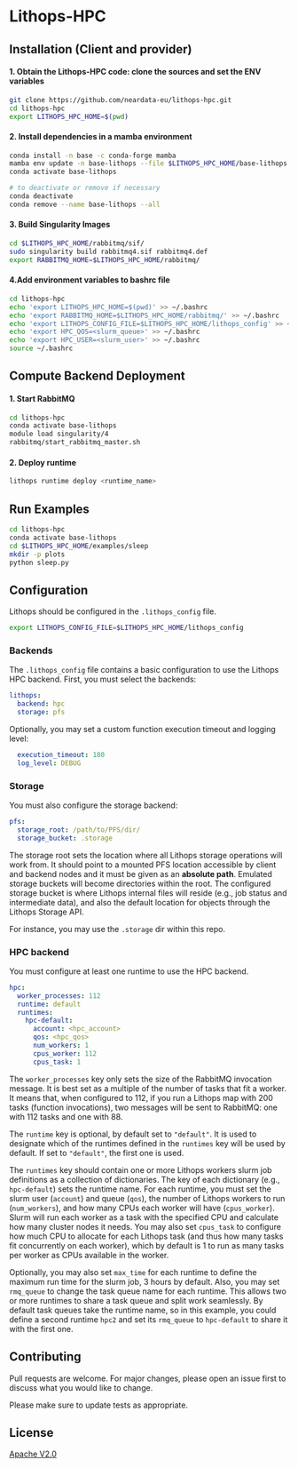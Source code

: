 # Lithops-HPC

## Installation (Client and provider)
#### 1. Obtain the Lithops-HPC code: clone the sources and set the ENV variables
```bash
git clone https://github.com/neardata-eu/lithops-hpc.git
cd lithops-hpc
export LITHOPS_HPC_HOME=$(pwd)
```
#### 2. Install dependencies in a mamba environment
```bash
conda install -n base -c conda-forge mamba
mamba env update -n base-lithops --file $LITHOPS_HPC_HOME/base-lithops.yml
conda activate base-lithops

# to deactivate or remove if necessary
conda deactivate
conda remove --name base-lithops --all
```

#### 3. Build Singularity Images 
```bash
cd $LITHOPS_HPC_HOME/rabbitmq/sif/
sudo singularity build rabbitmq4.sif rabbitmq4.def
export RABBITMQ_HOME=$LITHOPS_HPC_HOME/rabbitmq/
```

#### 4.Add environment variables to bashrc file
```bash
cd lithops-hpc
echo 'export LITHOPS_HPC_HOME=$(pwd)' >> ~/.bashrc
echo 'export RABBITMQ_HOME=$LITHOPS_HPC_HOME/rabbitmq/' >> ~/.bashrc
echo 'export LITHOPS_CONFIG_FILE=$LITHOPS_HPC_HOME/lithops_config' >> ~/.bashrc
echo 'export HPC_QOS=<slurm_queue>' >> ~/.bashrc
echo 'export HPC_USER=<slurm_user>' >> ~/.bashrc
source ~/.bashrc
```

## Compute Backend Deployment 
#### 1. Start RabbitMQ
```bash
cd lithops-hpc
conda activate base-lithops
module load singularity/4
rabbitmq/start_rabbitmq_master.sh
```
#### 2. Deploy runtime
```bash
lithops runtime deploy <runtime_name>
```

## Run Examples
```bash
cd lithops-hpc
conda activate base-lithops
cd $LITHOPS_HPC_HOME/examples/sleep 
mkdir -p plots
python sleep.py
```

## Configuration
Lithops should be configured in the `.lithops_config` file.
```bash
export LITHOPS_CONFIG_FILE=$LITHOPS_HPC_HOME/lithops_config
```

### Backends
The `.lithops_config` file contains a basic configuration to use the Lithops HPC backend. First, you must select the backends:
```yaml
lithops:
  backend: hpc
  storage: pfs
```
Optionally, you may set a custom function execution timeout and logging level:
```yaml
  execution_timeout: 180
  log_level: DEBUG
```

### Storage
You must also configure the storage backend:
```yaml
pfs:
  storage_root: /path/to/PFS/dir/
  storage_bucket: .storage
```
The storage root sets the location where all Lithops storage operations will work from.
It should point to a mounted PFS location accessible by client and backend nodes and it must be given as an **absolute path**.
Emulated storage buckets will become directories within the root.
The configured storage bucket is where Lithops internal files will reside (e.g., job status and intermediate data), and also the default location for objects through the Lithops Storage API.

For instance, you may use the `.storage` dir within this repo.



### HPC backend
You must configure at least one runtime to use the HPC backend.
```yaml
hpc:
  worker_processes: 112
  runtime: default
  runtimes:
    hpc-default:
      account: <hpc_account>
      qos: <hpc_qos>
      num_workers: 1
      cpus_worker: 112
      cpus_task: 1
```

The `worker_processes` key only sets the size of the RabbitMQ invocation message. It is best set as a multiple of the number of tasks that fit a worker. It means that, when configured to 112, if you run a Lithops map with 200 tasks (function invocations), two messages will be sent to RabbitMQ: one with 112 tasks and one with 88.

The `runtime` key is optional, by default set to `"default"`. It is used to designate which of the runtimes defined in the `runtimes` key will be used by default. If set to `"default"`, the first one is used.

The `runtimes` key should contain one or more Lithops workers slurm job definitions as a collection of dictionaries. The key of each dictionary (e.g., `hpc-default`) sets the runtime name. For each runtime, you must set the slurm user (`account`) and queue (`qos`), the number of Lithops workers to run (`num_workers`), and how many CPUs each worker will have (`cpus_worker`). Slurm will run each worker as a task with the specified CPU and calculate how many cluster nodes it needs. You may also set `cpus_task` to configure how much CPU to allocate for each Lithops task (and thus how many tasks fit concurrently on each worker), which by default is 1 to run as many tasks per worker as CPUs available in the worker.

Optionally, you may also set `max_time` for each runtime to define the maximum run time for the slurm job, 3 hours by default.
Also, you may set `rmq_queue` to change the task queue name for each runtime. This allows two or more runtimes to share a task queue and split work seamlessly. By default task queues take the runtime name, so in this example, you could define a second runtime `hpc2` and set its `rmq_queue` to `hpc-default` to share it with the first one.

## Contributing

Pull requests are welcome. For major changes, please open an issue first
to discuss what you would like to change.

Please make sure to update tests as appropriate.

## License

[Apache V2.0]( http://www.apache.org/licenses/LICENSE-2.0)
